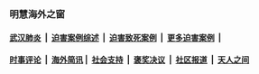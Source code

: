 
### 明慧海外之窗

####  [武汉肺炎](indexes/365.md?t=06021201) &nbsp;|&nbsp;  [迫害案例综述](indexes/328.md?t=06021201) &nbsp;|&nbsp; [迫害致死案例](indexes/277.md?t=06021201)  &nbsp;|&nbsp; [更多迫害案例](indexes/81.md?t=06021201)  &nbsp;|&nbsp; 
####  [时事评论](indexes/19.md?t=06021201) &nbsp;|&nbsp; [海外简讯](indexes/245.md?t=06021201)&nbsp;|&nbsp;  [社会支持](indexes/140.md?t=06021201) &nbsp;|&nbsp; [褒奖决议](indexes/282.md?t=06021201) &nbsp;|&nbsp; [社区报道](indexes/91.md?t=06021201)  &nbsp;|&nbsp; [天人之间](indexes/78.md?t=06021201) 

